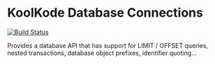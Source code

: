 # KoolKode Database Connections

[![Build Status](https://travis-ci.org/koolkode/database.svg?branch=master)](https://travis-ci.org/koolkode/database)

Provides a database API that has support for LIMIT / OFFSET queries, nested transactions, database object prefixes,
identifier quoting...
